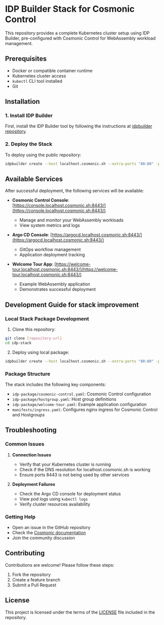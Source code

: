 # IDP Builder Stack for Cosmonic Control

This repository provides a complete Kubernetes cluster setup using IDP Builder, pre-configured with Cosmonic Control for WebAssembly workload management.

## Prerequisites

- Docker or compatible container runtime
- Kubernetes cluster access
- `kubectl` CLI tool installed
- Git

## Installation

### 1. Install IDP Builder

First, install the IDP Builder tool by following the instructions at [idpbuilder repository](https://github.com/cnoe-io/idpbuilder?tab=readme-ov-file#installation).

### 2. Deploy the Stack

To deploy using the public repository:

```bash
idpbuilder create --host localhost.cosmonic.sh --extra-ports "80:80" -p https://github.com/cosmonic-labs/idp-stack//cosmonic-control
```

## Available Services

After successful deployment, the following services will be available:

- **Cosmonic Control Console**: [https://console.localhost.cosmonic.sh:8443/](https://console.localhost.cosmonic.sh:8443/)
  - Manage and monitor your WebAssembly workloads
  - View system metrics and logs

- **Argo CD Console**: [https://argocd.localhost.cosmonic.sh:8443/](https://argocd.localhost.cosmonic.sh:8443/)
  - GitOps workflow management
  - Application deployment tracking

- **Welcome Tour App**: [https://welcome-tour.localhost.cosmonic.sh:8443/](https://welcome-tour.localhost.cosmonic.sh:8443/)
  - Example WebAssembly application
  - Demonstrates successful deployment

## Development Guide for stack improvement

### Local Stack Package Development

1. Clone this repository:
```bash
git clone [repository-url]
cd idp-stack
```

2. Deploy using local package:
```bash
idpbuilder create --host localhost.cosmonic.sh --extra-ports "80:80" -p idp-package
```

### Package Structure

The stack includes the following key components:
- `idp-package/cosmonic-control.yaml`: Cosmonic Control configuration
- `idp-package/hostgroup.yaml`: Host group definitions
- `idp-package/welcome-tour.yaml`: Example application configuration
- `manifests/ingress.yaml`: Configures nginx ingress for Cosmonic Control and Hostgroups

## Troubleshooting

### Common Issues

1. **Connection Issues**
   - Verify that your Kubernetes cluster is running
   - Check if the DNS resolution for localhost.cosmonic.sh is working
   - Ensure ports 8443 is not being used by other services

2. **Deployment Failures**
   - Check the Argo CD console for deployment status
   - View pod logs using `kubectl logs`
   - Verify cluster resources availability

### Getting Help

- Open an issue in the GitHub repository
- Check the [Cosmonic documentation](https://docs.cosmonic.com)
- Join the community discussion

## Contributing

Contributions are welcome! Please follow these steps:
1. Fork the repository
2. Create a feature branch
3. Submit a Pull Request

## License

This project is licensed under the terms of the [LICENSE](LICENSE) file included in the repository.


